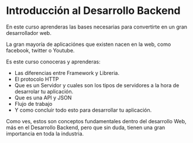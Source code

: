 # Introducción al Desarrollo **Backend**

En este curso aprenderas las bases necesarias para convertirte en un gran desarrollador web.

La gran mayoría de aplicaciónes que existen nacen en la web, como facebook, twitter o Youtube.

Es este curso conoceras y aprenderas:

- Las diferencias entre Framework y Libreria.
- El protocolo HTTP
- Que es un Servidor y cuales son los tipos de servidores a la hora de desarrolar tu aplicación.
- Que es una API y JSON
- Flujo de trabajo
- Y como concluir todo esto para desarrollar tu aplicación.

Como ves, estos son conceptos fundamentales dentro del desarrollo Web, más en el Desarrollo Backend, pero que sin duda, tienen una gran importancia en toda la industria.
